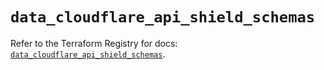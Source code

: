 # `data_cloudflare_api_shield_schemas`

Refer to the Terraform Registry for docs: [`data_cloudflare_api_shield_schemas`](https://registry.terraform.io/providers/cloudflare/cloudflare/5.7.0/docs/data-sources/api_shield_schemas).
